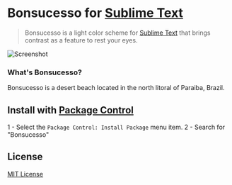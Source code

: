 # Bonsucesso for [Sublime Text](http://sublimetext.com)

> Bonsucesso is a light color scheme for [Sublime Text](http://sublimetext.com) that brings contrast as a feature to rest your eyes.

![Screenshot](/../master/screenshot.png?raw=true)

### What's Bonsucesso?

Bonsucesso is a desert beach located in the north litoral of Paraiba, Brazil.

## Install with [Package Control](https://packagecontrol.io/)

  1 - Select the `Package Control: Install Package` menu item.
  2 - Search for "Bonsucesso"

## License

[MIT License](./LICENSE)

